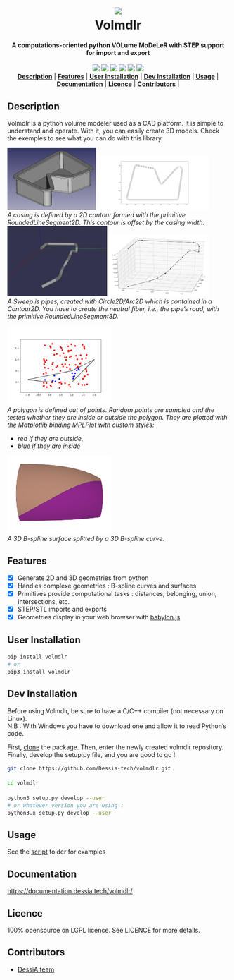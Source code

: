 <h1 align="center">
  <img src="https://partage.dessia.tech/thumbnail/7861a783126742be8fe8/1024/Logo_Dessia_transparent_web.png" style="width:300px"><br/>Volmdlr
</h1>

<h4 align="center">
  A computations-oriented python VOLume MoDeLeR with STEP support for import and export
</h4>

<div align="center">
  <a href="http://dessia.tech/"><img src="https://img.shields.io/website-up-down-green-red/http/dessia.tech.svg"></a>  
  <a href="https://GitHub.com/Dessia-tech/volmdlr/stargazers/"><img src="https://badgen.net/github/stars/Dessia-tech/volmdlr"></a>  
  <a href="https://drone-opensource.dessia.tech/Dessia-tech/volmdlr"><img src="https://drone-opensource.dessia.tech/api/badges/Dessia-tech/volmdlr/status.svg?branch=master"></a>
  <a href="https://pypi.org/project/volmdlr/"><img src="https://img.shields.io/pypi/v/volmdlr.svg"></a>
  <a href="https://github.com/Dessia-tech/volmdlr/graphs/contributors"><img src="https://img.shields.io/github/contributors/Dessia-tech/volmdlr.svg"></a>
  <a href="https://github.com/Dessia-tech/volmdlr/issues"><img src="https://img.shields.io/github/issues/Dessia-tech/volmdlr.svg"></a>
</div>

<div align="center">
  <a href="#description"><b>Description</b></a> |
  <a href="#features"><b>Features</b></a> |
  <a href="#user-installation"><b>User Installation</b></a> |
  <a href="#dev-installation"><b>Dev Installation</b></a> |
  <a href="https://github.com/Dessia-tech/volmdlr/tree/master/scripts"><b>Usage</b></a> |
  <a href="https://documentation.dessia.tech/volmdlr/"><b>Documentation</b></a> |
  <a href="#licence"><b>Licence</b></a> |
  <a href="#contributors"><b>Contributors</b></a> |
</div>

## Description

Volmdlr is a python volume modeler used as a CAD platform.
It is simple to understand and operate.
With it, you can easily create 3D models.
Check the exemples to see what you can do with this library.

<img src="https://raw.githubusercontent.com/Dessia-tech/volmdlr/master/doc/source/images/casing.jpg" width="40%" />
<img src="https://raw.githubusercontent.com/Dessia-tech/volmdlr/master/doc/source/images/casing_contours.png" width="50%" /><br/>
<i>A casing is defined by a 2D contour formed with the primitive RoundedLineSegment2D. This contour is offset by the casing width.</i><br/>

<img src="https://raw.githubusercontent.com/Dessia-tech/volmdlr/master/doc/source/images/sweep1.jpg" width="45%" />
<img src="https://raw.githubusercontent.com/Dessia-tech/volmdlr/master/doc/source/images/sweepMPLPlot.jpg" width="45%" /><br/>
<i>A Sweep is pipes, created with Circle2D/Arc2D which is contained in a Contour2D. You have to create the neutral fiber, i.e., the pipe’s road, with the primitive RoundedLineSegment3D.</i><br/>

<img src="https://raw.githubusercontent.com/Dessia-tech/volmdlr/master/doc/source/images/polygon.jpg" width="47%" /><br/>
<i>A polygon is defined out of points. Random points are sampled and the tested whether they are inside or outside the polygon. They are plotted with the Matplotlib binding MPLPlot with custom styles:
- red if they are outside,
- blue if they are inside
</i>

<img src="https://raw.githubusercontent.com/Dessia-tech/volmdlr/master/doc/source/images/bspline_surface_split.png" width="47%" /><br/>
<i>A 3D B-spline surface splitted by a 3D B-spline curve.</i>

## Features

- [x] Generate 2D and 3D geometries from python
- [x] Handles complexe geometries : B-spline curves and surfaces
- [x] Primitives provide computational tasks : distances, belonging, union, intersections, etc.
- [x] STEP/STL imports and exports
- [x] Geometries display in your web browser with [babylon.js](https://www.babylonjs.com/)

## User Installation

```bash
pip install volmdlr
# or
pip3 install volmdlr
```

## Dev Installation

Before using Volmdlr, be sure to have a C/C++ compiler (not necessary on Linux).  
N.B : With Windows you have to download one and allow it to read Python’s code.

First, [clone](https://docs.github.com/en/get-started/getting-started-with-git/about-remote-repositories) the package.
Then, enter the newly created volmdlr repository.
Finally, develop the setup.py file, and you are good to go !

```bash
git clone https://github.com/Dessia-tech/volmdlr.git

cd volmdlr

python3 setup.py develop --user
# or whatever version you are using :
python3.x setup.py develop --user
```

## Usage

See the [script](https://github.com/Dessia-tech/volmdlr/tree/master/scripts) folder for examples

## Documentation

https://documentation.dessia.tech/volmdlr/

## Licence

100% opensource on LGPL licence. See LICENCE for more details.

## Contributors

- [DessiA team](https://github.com/orgs/Dessia-tech/people)
